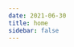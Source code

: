 ```yaml
---
date: 2021-06-30
title: home
sidebar: false
---
```

<script setup>
import Page from "./.vitepress/theme/components/Page.vue";
import { useData } from "vitepress";
const { theme } = useData();
const pageSize = theme.value.pageSize;
const posts = theme.value.posts.slice(0,3)
</script>
<Page :posts="posts" :pageCurrent="1" :pagesNum="1" />